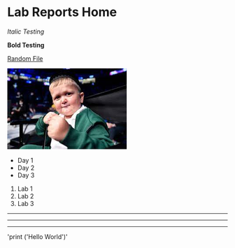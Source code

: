 # Lab Reports Home

*Italic Testing*

**Bold Testing**

[Random File](random.md)

![Image](hasbulla.jpeg)

* Day 1
* Day 2
* Day 3

1. Lab 1
2. Lab 2
3. Lab 3

---
---
---

'print ('Hello World')'
